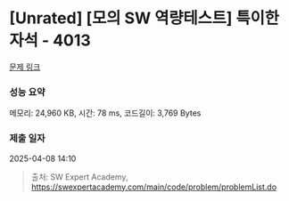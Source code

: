 # [Unrated] [모의 SW 역량테스트] 특이한 자석 - 4013 

[문제 링크](https://swexpertacademy.com/main/code/problem/problemDetail.do?contestProbId=AWIeV9sKkcoDFAVH) 

### 성능 요약

메모리: 24,960 KB, 시간: 78 ms, 코드길이: 3,769 Bytes

### 제출 일자

2025-04-08 14:10



> 출처: SW Expert Academy, https://swexpertacademy.com/main/code/problem/problemList.do